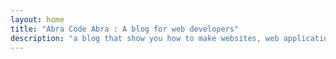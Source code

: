 ```yaml
---
layout: home
title: "Abra Code Abra : A blog for web developers"
description: "a blog that show you how to make websites, web applications and even hybrid mobile applications with html, css and javascript"
---
```

